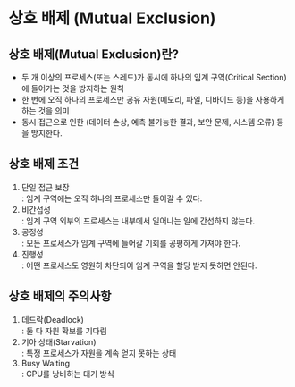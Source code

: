 # 상호 배제 (Mutual Exclusion)

## 상호 배제(Mutual Exclusion)란?

* 두 개 이상의 프로세스(또는 스레드)가 동시에 하나의 임계 구역(Critical Section)에 들어가는 것을 방지하는 원칙
* 한 번에 오직 하나의 프로세스만 공유 자원(메모리, 파일, 디바이드 등)을 사용하게 하는 것을 의미
* 동시 접근으로 인한 (데이터 손상, 예측 불가능한 결과, 보안 문제, 시스템 오류) 등을 방지한다.



## 상호 배제 조건

1. 단일 접근 보장\
   : 임계 구역에는 오직 하나의 프로세스만 들어갈 수 있다.
2. 비간섭성\
   : 임계 구역 외부의 프로세스는 내부에서 일어나는 일에 간섭하지 않는다.
3. 공정성\
   : 모든 프로세스가 임계 구역에 들어갈 기회를 공평하게 가져야 한다.
4. 진행성\
   : 어떤 프로세스도 영원히 차단되어 임계 구역을 할당 받지 못하면 안된다.



## 상호 배제의 주의사항

1. 데드락(Deadlock)\
   : 둘 다 자원 확보를 기다림
2. 기아 상태(Starvation)\
   : 특정 프로세스가 자원을 계속 얻지 못하는 상태
3. Busy Waiting\
   : CPU를 낭비하는 대기 방식

